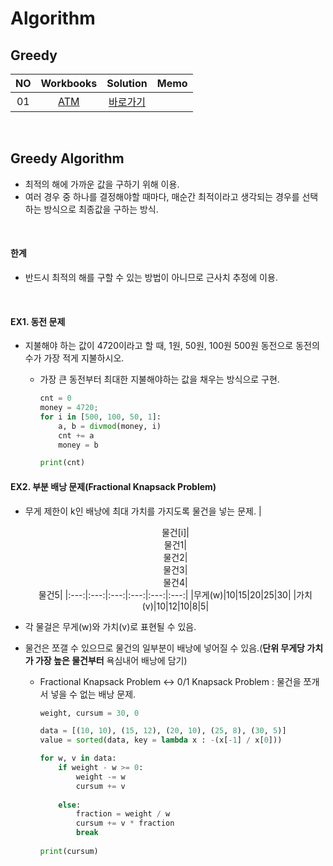 # Algorithm 

## Greedy
|<center>NO|<center>Workbooks|<center>Solution|<center>Memo|
|:---:|:---:|:---:|:---:|
|01|[<center>ATM](https://www.acmicpc.net/problem/11399)|[<center>바로가기](./Solution/ATM)||

<br/>

## Greedy Algorithm 
- 최적의 해에 가까운 값을 구하기 위해 이용.
- 여러 경우 중 하나를 결정해야할 때마다, 매순간 최적이라고 생각되는 경우를 선택하는 방식으로 최종값을 구하는 방식.

<br/>

#### 한계
- 반드시 최적의 해를 구할 수 있는 방법이 아니므로 근사치 추정에 이용.
 
<br/>

#### EX1. 동전 문제
- 지불해야 하는 값이 4720이라고 할 때, 1원, 50원, 100원 500원 동전으로 동전의 수가 가장 적게 지불하시오.
    - 가장 큰 동전부터 최대한 지불해야하는 값을 채우는 방식으로 구현.

        ```python
        cnt = 0
        money = 4720;
        for i in [500, 100, 50, 1]:
            a, b = divmod(money, i)
            cnt += a
            money = b

        print(cnt)
        ```

#### EX2. 부분 배낭 문제(Fractional Knapsack Problem) 
- 무게 제한이 k인 배낭에 최대 가치를 가지도록 물건을 넣는 문제.
    |<center>물건[i]|<center>물건1|<center>물건2|<center>물건3|<center>물건4|<center>물건5|
    |:---:|:---:|:---:|:---:|:---:|:---:|
    |무게(w)|10|15|20|25|30|
    |가치(v)|10|12|10|8|5|

- 각 물걸은 무게(w)와 가치(v)로 표현될 수 있음.
- 물건은 쪼갤 수 있으므로 물건의 일부분이 배낭에 넣어질 수 있음.(**단위 무게당 가치가 가장 높은 물건부터** 욕심내어 배낭에 담기)
    - Fractional Knapsack Problem <-> 0/1 Knapsack Problem : 물건을 쪼개서 넣을 수 없는 배낭 문제. 
        
        ```python
        weight, cursum = 30, 0

        data = [(10, 10), (15, 12), (20, 10), (25, 8), (30, 5)]
        value = sorted(data, key = lambda x : -(x[-1] / x[0]))

        for w, v in data:
            if weight - w >= 0:
                weight -= w
                cursum += v
            
            else:
                fraction = weight / w
                cursum += v * fraction
                break
                
        print(cursum)
        ```